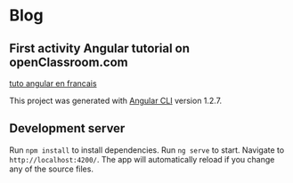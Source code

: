 # Blog

## First activity Angular tutorial on openClassroom.com
[tuto angular en francais](https://openclassrooms.com/courses/developpez-avec-angular)

This project was generated with [Angular CLI](https://github.com/angular/angular-cli) version 1.2.7.

## Development server

Run `npm install` to install dependencies.
Run `ng serve` to start. Navigate to `http://localhost:4200/`. The app will automatically reload if you change any of the source files.

